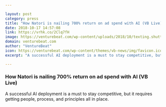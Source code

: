 ```yaml
---

layout: post
category: press
title: "How Natori is nailing 700% return on ad spend with AI (VB Live)"
date: 2018-10-17 14:57:08
link: https://vrhk.co/2Clq7fH
image: https://venturebeat.com/wp-content/uploads/2018/10/texting.shutterstock_192521372.jpg?fit=1200%2C850&strip=all
domain: venturebeat.com
author: "VentureBeat"
icon: https://venturebeat.com/wp-content/themes/vb-news/img/favicon.ico
excerpt: "A successful AI deployment is a must to stay competitive, but it requires getting people, process, and principles all in place."

---
```


### How Natori is nailing 700% return on ad spend with AI (VB Live)

A successful AI deployment is a must to stay competitive, but it requires getting people, process, and principles all in place.